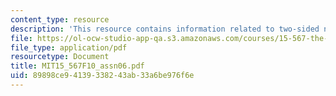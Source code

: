 ```yaml
---
content_type: resource
description: 'This resource contains information related to two-sided networks: eBay.'
file: https://ol-ocw-studio-app-qa.s3.amazonaws.com/courses/15-567-the-economics-of-information-strategy-structure-and-pricing-fall-2010/89898ce94139338243ab33a6be976f6e_MIT15_567F10_assn06.pdf
file_type: application/pdf
resourcetype: Document
title: MIT15_567F10_assn06.pdf
uid: 89898ce9-4139-3382-43ab-33a6be976f6e
---
```

